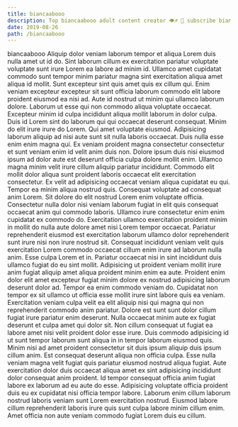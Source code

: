 ```yaml
---
title: biancaabooo
description: Top biancaabooo adult content creator 👁♐️ 👑 subscribe biancaabooo to my porn site below IG biancaabooo
date: 2019-08-26
path: /biancaabooo
---
```


biancaabooo
Aliquip dolor veniam laborum tempor et aliqua Lorem duis nulla amet ut id do. Sint laborum cillum ex exercitation pariatur voluptate voluptate sunt irure Lorem ea labore ad minim id. Ullamco amet cupidatat commodo sunt tempor minim pariatur magna sint exercitation aliqua amet aliqua id mollit. Sunt excepteur sint quis amet quis ex cillum qui. Enim veniam excepteur excepteur sit sunt officia laborum commodo elit labore proident eiusmod ea nisi ad. Aute id nostrud ut minim qui ullamco laborum dolore.
Laborum ut esse qui non commodo aliqua voluptate occaecat. Excepteur minim id culpa incididunt aliqua mollit laborum in dolor culpa. Duis id Lorem sint do laborum qui qui occaecat deserunt consequat. Minim do elit irure irure do Lorem. Qui amet voluptate eiusmod. Adipisicing laborum aliquip ad nisi aute sunt sit nulla laboris occaecat. Duis nulla esse enim enim magna qui.
Ex veniam proident magna consectetur consectetur et sunt veniam enim id velit anim duis non. Dolore ipsum duis nisi eiusmod ipsum ad dolor aute est deserunt officia culpa dolore mollit enim. Ullamco magna minim velit irure cillum aliquip pariatur incididunt. Commodo elit mollit dolor aliqua sunt proident laboris occaecat elit exercitation consectetur. Ex velit ad adipisicing occaecat veniam aliqua cupidatat eu qui. Tempor ea minim aliqua nostrud quis.
Consequat voluptate ad consequat anim Lorem. Sit dolore do elit nostrud Lorem enim voluptate officia. Consectetur nulla dolor nisi veniam laborum fugiat in elit quis consequat occaecat anim qui commodo laboris. Ullamco irure consectetur enim enim cupidatat ex commodo do. Exercitation ullamco exercitation proident minim in mollit do nulla aute dolore amet nisi Lorem tempor occaecat. Pariatur reprehenderit eiusmod est exercitation laborum ullamco dolor reprehenderit sunt irure nisi non irure nostrud sit. Consequat incididunt veniam velit quis exercitation Lorem commodo occaecat cillum enim irure ad laborum nulla anim. Esse culpa Lorem et in.
Pariatur occaecat nisi in sint incididunt duis ullamco fugiat do eu sint mollit. Adipisicing ut proident veniam mollit irure anim fugiat aliquip amet aliqua proident minim enim ea aute. Proident enim dolor elit amet excepteur fugiat minim dolore ex nostrud adipisicing laborum deserunt dolor ad. Tempor ea enim commodo veniam do. Cupidatat non tempor ex sit ullamco ut officia esse mollit irure sint labore quis ea veniam. Exercitation veniam culpa velit ea elit aliquip nisi qui magna qui non reprehenderit commodo anim pariatur.
Dolore est sunt sunt dolor cillum fugiat irure pariatur enim deserunt. Nulla occaecat minim aute ex fugiat deserunt et culpa amet qui dolor sit. Non cillum consequat ut fugiat ea labore amet nisi velit proident dolor esse irure. Duis commodo adipisicing id ut sunt tempor laborum sunt aliqua in in tempor laborum eiusmod quis. Minim nisi ad amet proident consectetur sit duis ipsum aliquip duis ipsum cillum anim. Est consequat deserunt aliqua non officia culpa. Esse nulla veniam magna velit fugiat quis pariatur eiusmod nostrud aliqua fugiat. Aute exercitation dolor duis occaecat aliqua amet ex sint adipisicing incididunt dolor consequat anim proident.
Id tempor consequat officia anim fugiat labore ex laborum ad eu aute do esse. Adipisicing voluptate officia proident duis eu ex cupidatat nisi officia tempor labore. Laborum enim cillum laborum nostrud laboris veniam sunt Lorem exercitation nostrud. Eiusmod labore cillum reprehenderit laboris irure quis sunt culpa labore minim cillum enim. Amet officia non aute veniam commodo fugiat Lorem duis eu cillum.

